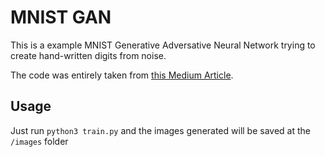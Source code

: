 # MNIST GAN

This is a example MNIST Generative Adversative Neural Network trying to create hand-written digits from noise.

The code was entirely taken from [this Medium Article](https://medium.com/@mattiaspinelli/simple-generative-adversarial-network-gans-with-keras-1fe578e44a87).

## Usage

Just run `python3 train.py` and the images generated will be saved at the `/images` folder